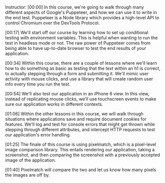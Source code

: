 Instructor: [00:00] In this course, we're going to walk through many different aspects of Google's Puppeteer, and how we can use it to write in the end test. Puppeteer is a Node library which provides a high-level API to control Chromium over the DevTools Protocol.

[00:17] We'll start off our course by learning how to set up conditional testing with environment variables. This is helpful when wanting to run the test in headless mode or not. The raw power of Puppeteer comes from being able to have up-to-date browser to test the end results of your application.

[00:34] Within this course, there are a couple of lessons where we'll learn how to do something as basic as testing that the text within an h1 is correct, to actually stepping through a form and submitting it. We'll mimic user activity with mouse clicks, and use a library that will create random user info every time you run the test.

[00:54] We'll also test our application in an iPhone 6 view. In this view, instead of replicating mouse clicks, we'll use touchscreen events to make sure our application works in different contexts.

[01:06] Within the other lessons in this course, we will walk through situations where applications save and require document cookies for features. We'll log and test for console errors that might get thrown while stepping through different attributes, and intercept HTTP requests to test our application's error handling.

[01:25] The finale of this course is using pixelmatch, which is a pixel-level image comparison library. This entails rendering our application, taking a screenshot, and then comparing the screenshot with a previously accepted image of the application.

[01:40] Pixelmatch will compare the two and let us know how many pixels the images are off by.